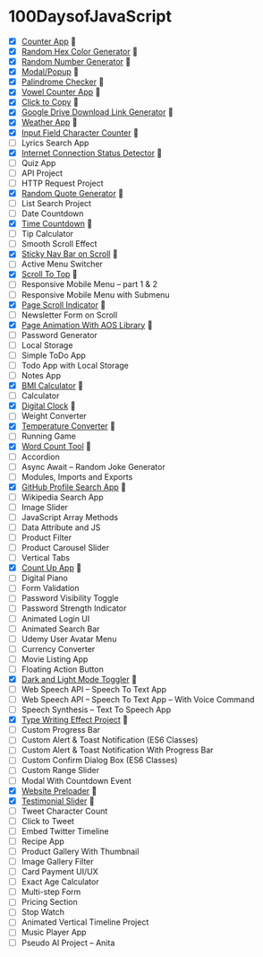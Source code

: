 # 100DaysofJavaScript

- [x] [Counter App](https://eptsy.github.io/counterapp/) :tada:
- [x] [Random Hex Color Generator](https://eptsy.github.io/randomhexcolorgenerator/) :tada:
- [x] [Random Number Generator](https://eptsy.github.io/randomnumbergenerator/) :tada:
- [x] [Modal/Popup](https://eptsy.github.io/modal/) :tada:
- [x] [Palindrome Checker](https://eptsy.github.io/palindromechecker/) :tada:
- [x] [Vowel Counter App](https://eptsy.github.io/vowelcounter/) :tada:
- [x] [Click to Copy](https://eptsy.github.io/click-to-copy/) :tada:
- [x] [Google Drive Download Link Generator](https://eptsy.github.io/googledirectdownloadgenerator/) :tada:
- [x] [Weather App](https://eptsy.github.io/weatherapp/) :tada:
- [x] [Input Field Character Counter](https://eptsy.github.io/char-counter/) :tada:
- [ ] Lyrics Search App
- [x] [Internet Connection Status Detector](https://eptsy.github.io/internet-connection-status/) :tada:
- [ ] Quiz App
- [ ] API Project
- [ ] HTTP Request Project
- [x] [Random Quote Generator](https://eptsy.github.io/random-quote-generator/) :tada:
- [ ] List Search Project
- [ ] Date Countdown
- [x] [Time Countdown](https://eptsy.github.io/timecountdown/) :tada:
- [ ] Tip Calculator
- [ ] Smooth Scroll Effect
- [x] [Sticky Nav Bar on Scroll](https://itsamuhaimin.github.io) :tada:
- [ ] Active Menu Switcher
- [x] [Scroll To Top](https://eptsy.github.io/scrolltotop/) :tada:
- [ ] Responsive Mobile Menu – part 1 & 2
- [ ] Responsive Mobile Menu with Submenu
- [x] [Page Scroll Indicator](https://eptsy.github.io/customScrollIndicator-highlighter/) :tada:
- [ ] Newsletter Form on Scroll
- [x] [Page Animation With AOS Library](https://itsamuhaimin.github.io) :tada:
- [ ] Password Generator
- [ ] Local Storage
- [ ] Simple ToDo App
- [ ] Todo App with Local Storage
- [ ] Notes App
- [x] [BMI Calculator](https://eptsy.github.io/bmi-calculator/) :tada:
- [ ] Calculator
- [x] [Digital Clock](https://eptsy.github.io/d-js-clock/) :tada:
- [ ] Weight Converter
- [x] [Temperature Converter](https://eptsy.github.io/temperature-converter/) :tada:
- [ ] Running Game
- [x] [Word Count Tool](https://eptsy.github.io/word-counter-tool/) :tada:
- [ ] Accordion
- [ ] Async Await – Random Joke Generator
- [ ] Modules, Imports and Exports
- [x] [GitHub Profile Search App](https://eptsy.github.io/githubprofilesearchapp/) :tada:
- [ ] Wikipedia Search App
- [ ] Image Slider
- [ ] JavaScript Array Methods
- [ ] Data Attribute and JS
- [ ] Product Filter
- [ ] Product Carousel Slider
- [ ] Vertical Tabs
- [x] [Count Up App](https://eptsy.github.io/countupapp/) :tada:
- [ ] Digital Piano
- [ ] Form Validation
- [ ] Password Visibility Toggle
- [ ] Password Strength Indicator
- [ ] Animated Login UI
- [ ] Animated Search Bar
- [ ] Udemy User Avatar Menu
- [ ] Currency Converter
- [ ] Movie Listing App
- [ ] Floating Action Button
- [x] [Dark and Light Mode Toggler](https://eptsy.github.io/darkandlightmodetoggler/) :tada:
- [ ] Web Speech API – Speech To Text App
- [ ] Web Speech API – Speech To Text App – With Voice Command
- [ ] Speech Synthesis – Text To Speech App
- [x] [Type Writing Effect Project](https://eptsy.github.io/typewritingeffectproject/) :tada:
- [ ] Custom Progress Bar
- [ ] Custom Alert & Toast Notification (ES6 Classes)
- [ ] Custom Alert & Toast Notification With Progress Bar
- [ ] Custom Confirm Dialog Box (ES6 Classes)
- [ ] Custom Range Slider
- [ ] Modal With Countdown Event
- [x] [Website Preloader](https://eptsy.github.io/preloader/) :tada:
- [x] [Testimonial Slider](https://eptsy.github.io/owlcarousel/) :tada:
- [ ] Tweet Character Count
- [ ] Click to Tweet
- [ ] Embed Twitter Timeline
- [ ] Recipe App
- [ ] Product Gallery With Thumbnail
- [ ] Image Gallery Filter
- [ ] Card Payment UI/UX
- [ ] Exact Age Calculator
- [ ] Multi-step Form
- [ ] Pricing Section
- [ ] Stop Watch
- [ ] Animated Vertical Timeline Project
- [ ] Music Player App
- [ ] Pseudo AI Project – Anita

